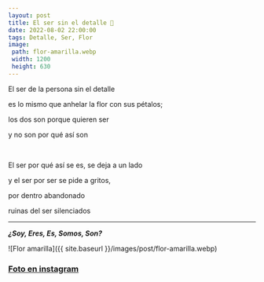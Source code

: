 ```yaml
---
layout: post
title: El ser sin el detalle 🌻
date: 2022-08-02 22:00:00
tags: Detalle, Ser, Flor
image:
 path: flor-amarilla.webp
 width: 1200
 height: 630
---
```


El ser de la persona sin el detalle

es lo mismo que anhelar la flor con sus pétalos;

los dos son porque quieren ser

y no son por qué así son

<br>

El ser por qué así se es, se deja a un lado

y el ser por ser se pide a gritos,

por dentro abandonado

ruinas del ser silenciados

***

***¿Soy, Eres, Es, Somos, Son?***


![Flor amarilla]({{ site.baseurl }}/images/post/flor-amarilla.webp)



### [Foto en instagram](https://www.instagram.com/p/CXsVh19O2VH/ "Foto en instagram")
